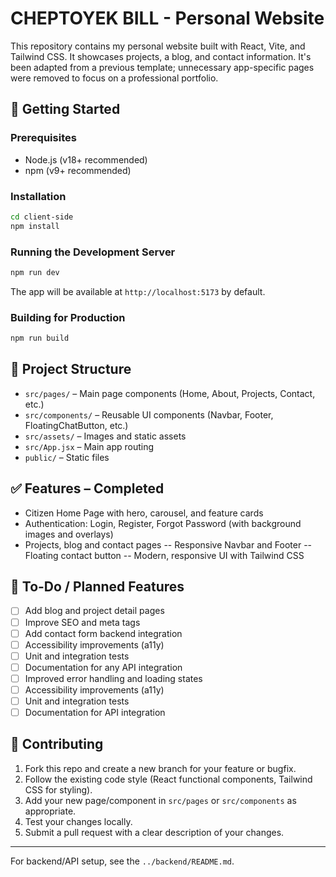 
# CHEPTOYEK BILL - Personal Website

This repository contains my personal website built with React, Vite, and Tailwind CSS. It showcases projects, a blog, and contact information. It's been adapted from a previous template; unnecessary app-specific pages were removed to focus on a professional portfolio.

## 🚀 Getting Started

### Prerequisites
- Node.js (v18+ recommended)
- npm (v9+ recommended)

### Installation
```bash
cd client-side
npm install
```

### Running the Development Server
```bash
npm run dev
```
The app will be available at `http://localhost:5173` by default.

### Building for Production
```bash
npm run build
```

## 📁 Project Structure

- `src/pages/` – Main page components (Home, About, Projects, Contact, etc.)
- `src/components/` – Reusable UI components (Navbar, Footer, FloatingChatButton, etc.)
- `src/assets/` – Images and static assets
- `src/App.jsx` – Main app routing
- `public/` – Static files

## ✅ Features – Completed

- Citizen Home Page with hero, carousel, and feature cards
- Authentication: Login, Register, Forgot Password (with background images and overlays)
- Projects, blog and contact pages
-- Responsive Navbar and Footer
-- Floating contact button
-- Modern, responsive UI with Tailwind CSS

## 📝 To-Do / Planned Features

- [ ] Add blog and project detail pages
- [ ] Improve SEO and meta tags
- [ ] Add contact form backend integration
- [ ] Accessibility improvements (a11y)
- [ ] Unit and integration tests
- [ ] Documentation for any API integration
- [ ] Improved error handling and loading states
- [ ] Accessibility improvements (a11y)
- [ ] Unit and integration tests
- [ ] Documentation for API integration

## 🤝 Contributing

1. Fork this repo and create a new branch for your feature or bugfix.
2. Follow the existing code style (React functional components, Tailwind CSS for styling).
3. Add your new page/component in `src/pages` or `src/components` as appropriate.
4. Test your changes locally.
5. Submit a pull request with a clear description of your changes.

---

For backend/API setup, see the `../backend/README.md`.
